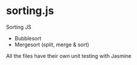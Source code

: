# sorting.js
Sorting JS

* Bubblesort
* Mergesort (split, merge & sort)

All the files have their own unit testing with Jasmine

